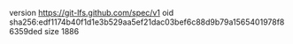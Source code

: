version https://git-lfs.github.com/spec/v1
oid sha256:edf1174b40f1d1e3b529aa5ef21dac03bef6c88d9b79a1565401978f86359ded
size 1886
